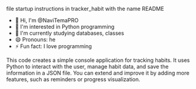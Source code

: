 file startup instructions in tracker_habit with the name README


- 👋 Hi, I'm @NaviTemaPRO
- 👀 I'm interested in Python programming
- 🌱 I'm currently studying databases, classes
- 😄 Pronouns: he
- ⚡ Fun fact: I love programming


This code creates a simple console application for tracking habits. 
It uses Python to interact with the user, manage habit data, and save
the information in a JSON file. You can extend and improve it by 
adding more features, such as reminders or progress visualization.


